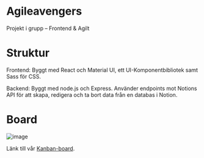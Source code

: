 # Agileavengers
Projekt i grupp – Frontend &amp; Agilt

# Struktur

Frontend: Byggt med React och Material UI, ett UI-Komponentbibliotek samt Sass för CSS.

Backend: Byggt med node.js och Express. Använder endpoints mot Notions API för att skapa, redigera och ta bort data från en databas i Notion.

# Board 
![image](https://github.com/AdrianMorenoNystrom/agileavengers/assets/143355100/57cb0629-f1bd-42bc-947f-f33c254caa02)

Länk till vår [Kanban-board](https://app.asana.com/0/1206657734875975/1206657900981805).

